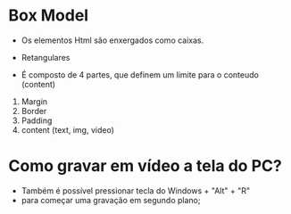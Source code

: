 # Box Model

- Os elementos Html são enxergados como caixas.

- Retangulares
- É composto de 4 partes, que definem um limite para o conteudo (content)

1. Margin
2. Border
3. Padding
4. content (text, img, video)

# Como gravar em vídeo a tela do PC?

- Também é possível pressionar tecla do Windows + "Alt" + "R" 
- para começar uma gravação em segundo plano;
